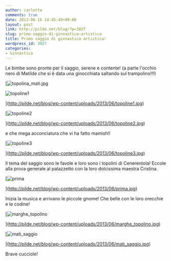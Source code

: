 ```yaml
---
author: carlotta
comments: true
date: 2013-06-16 14:45:49+00:00
layout: post
link: http://pilde.net/blog/?p=3827
slug: primo-saggio-di-ginnastica-artistica
title: Primo saggio di ginnastica artistica!
wordpress_id: 3827
categories:
- Ginnastica
---
```


Le bimbe sono pronte per il saggio, serene e contente! (a parte l'occhio nero di Matilde che si è data una ginocchiata saltando sul trampolino!!!)




[![topolina_mati.jpg](http://pilde.net/blog/wp-content/uploads/2013/06/topolina_mati.jpg.jpg)


![topoline1](http://pilde.net/blog/wp-content/uploads/2013/06/topoline1.jpg)


](http://pilde.net/blog/wp-content/uploads/2013/06/topoline1.jpg)


[![topoline2](http://pilde.net/blog/wp-content/uploads/2013/06/topoline2.jpg)


](http://pilde.net/blog/wp-content/uploads/2013/06/topoline2.jpg)


e che mega acconciatura che vi ha fatto mamish!!

[![topoline3](http://pilde.net/blog/wp-content/uploads/2013/06/topoline3.jpg)


](http://pilde.net/blog/wp-content/uploads/2013/06/topoline3.jpg)


Il tema del saggio sono le favole e loro sono i topolini di Cenerentola! Eccole alla prova generale al palazzetto con la loro dolcissima maestra Cristina.

[![prima](http://pilde.net/blog/wp-content/uploads/2013/06/prima.jpg)


](http://pilde.net/blog/wp-content/uploads/2013/06/prima.jpg)


Inizia la musica e arrivano le piccole gnome! Che belle con le loro orecchie e le codine!

[![marghe_topolino](http://pilde.net/blog/wp-content/uploads/2013/06/marghe_topolino.jpg)


](http://pilde.net/blog/wp-content/uploads/2013/06/marghe_topolino.jpg)




[![mati_saggio](http://pilde.net/blog/wp-content/uploads/2013/06/mati_saggio.jpg)


](http://pilde.net/blog/wp-content/uploads/2013/06/mati_saggio.jpg)


Brave cucciole!






